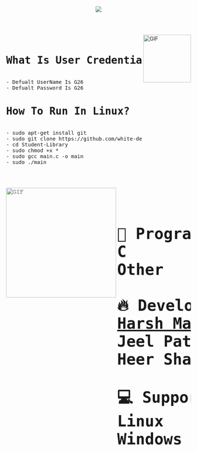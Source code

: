 <h1 align="center">

<a href="#"> <img src="https://readme-typing-svg.herokuapp.com?font=Caveat+Brush&color=%2398F702&size=35&width=450&lines=Welcome+To+The+Student+Library;We+Make+Student+Library+Using+C+;We+are+Include+more+facility+like+;1)+Add+Books;2)+Search+Books;3)+View+Books;4)+Delete+Books;5)+Update+Username+and+Password;Thanks+For+Visiting+Our+Profile+;Happy+Codding"></a>

</h1>

<br/>
<br/>
<a target="_blank">
<img align="right"  height="130rem" alt="GIF" src="https://media4.giphy.com/media/RbDKaczqWovIugyJmW/200w.webp?cid=ecf05e47yrznhyd4w1cnwbe3hlilpmls3c0mrsymhdzmzp5z&rid=200w.webp" /></a>
<pre><b><h1>What Is User Credential?</h1></b>
- Defualt UserName Is G26
- Defualt Password Is G26
<b><h1>How To Run In Linux?</h1></b>
- sudo apt-get install git
- sudo git clone https://github.com/white-devil0786/Student-Library
- cd Student-Library
- sudo chmod +x *  
- sudo gcc main.c -o main 
- sudo ./main
</pre>

<br/>
<br/>

<a target="_blank"><img align="left" height="300" width="300" alt="𝙶𝙸𝙵" src="https://github.com/JayantGoel001/JayantGoel001/blob/master/GIF/github.gif"></a>
<br/>
<pre style="font-size: 35px; text-align: center;"><big><b>
💬 Programming Languages: 
C                        █████████████████████████   100% 
Other                    ░░░░░░░░░░░░░░░░░░░░░░░░░   0%   

🔥 Developers Works: 
<a href="https://www.harshmavani.com" target="__blank">Harsh Mavni</a>              █████████████████████████   100% 
Jeel Patel               ███████░░░░░░░░░░░░░░░░░░   30% 
Heer Sharma              ██░░░░░░░░░░░░░░░░░░░░░░░   10%  

💻 Supported Operating System: 
Linux                    █████████████████████████   100% 
Windows                  ███████████████░░░░░░░░░░   70%  </big></b>
</pre>




  
